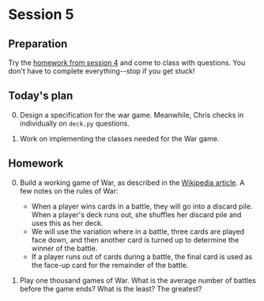Session 5
=========

Preparation
-----------

Try the [homework from session 4](https://github.com/cproctor/summer_course/tree/master/curriculum/session_4) and come to class with questions. You don't have to complete everything--stop if you get stuck!

Today's plan
------------

0. Design a specification for the war game. Meanwhile, Chris checks in individually
   on `deck.py` questions. 

1. Work on implementing the classes needed for the War game. 
        
Homework
--------

0. Build a working game of War, as described in the 
   [Wikipedia article](https://en.wikipedia.org/wiki/War_(card_game)).
   A few notes on the rules of War:
     - When a player wins cards in a battle, they will go into a discard pile.
       When a player's deck runs out, she shuffles her discard pile and uses 
       this as her deck.
     - We will use the variation where in a battle, three cards are played
       face down, and then another card is turned up to determine the
       winner of the battle.
     - If a player runs out of cards during a battle, the final card is used 
       as the face-up card for the remainder of the battle.

1. Play one thousand games of War. What is the average number of battles before
   the game ends? What is the least? The greatest?


